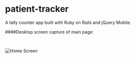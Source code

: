 patient-tracker
===============

A tally counter app built with Ruby on Rails and jQuery Mobile.

####Desktop screen capture of main page:

<br />

![Home Screen](https://github.com/sealocal/patient-tracker/blob/master/screenshots/desktop.png)
